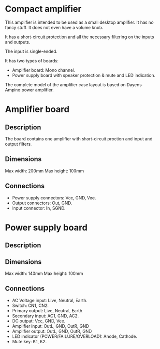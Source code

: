 
Compact amplifier
=================

This amplifier is intended to be used as a small desktop amplifier. It has no
fancy stuff. It does not even have a volume knob.

It has a short-circuit protection and all the necessary filtering on the inputs
and outputs.

The input is single-ended. 

It has two types of boards:
 - Amplifier board: Mono channel.
 - Power supply board with speaker protection & mute and LED indication.

The complete model of the amplifier case layout is based on Dayens Ampino power 
amplifier.

Amplifier board
===============

Description
-----------

The board contains one amplifier with short-circuit proction and input and
output filters.

Dimensions
----------

Max width: 200mm
Max height: 100mm

Connections
-----------

* Power supply connectors: Vcc, GND, Vee.
* Output connectors: Out, GND.
* Input connector: In, SGND.


Power supply board
==================

Description
-----------

Dimensions
----------

Max width: 140mm
Max height: 100mm

Connections
-----------

* AC Voltage input: Live, Neutral, Earth.
* Switch: CN1, CN2.
* Primary output: Live, Neutral, Earth.
* Secondary input: AC1, GND, AC2.
* DC output: Vcc, GND, Vee.
* Amplifier input: OutL, GND, OutR, GND
* Amplifier output: OutL, GND, OutR, GND
* LED indicator (POWER/FAILURE/OVERLOAD): Anode, Cathode.
* Mute key: K1, K2.
